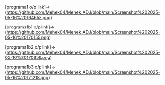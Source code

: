 [programa1 o/p link]->(https://github.com/Mehek04/Mehek_ADJ/blob/main/Screenshot%202025-05-16%20164658.png)

[programa1b1 o/p link]->(https://github.com/Mehek04/Mehek_ADJ/blob/main/Screenshot%202025-05-16%20170155.png)

[programa1b2 o/p link]->(https://github.com/Mehek04/Mehek_ADJ/blob/main/Screenshot%202025-05-16%20170858.png)

[programa1b3 o/p link]->(https://github.com/Mehek04/Mehek_ADJ/blob/main/Screenshot%202025-05-16%20171218.png)
